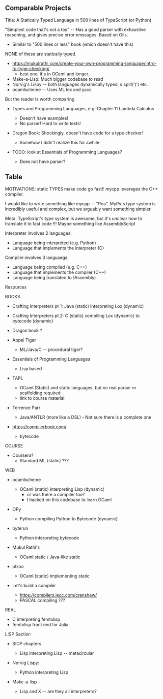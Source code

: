 ## Comparable Projects

Title: A Statically Typed Language in 500 lines of TypeScript (or Python)

"Simplest code that's not a toy" -- Has a good parser with exhaustive
reasoning, and gives precise error emssages.  Based on Oils.

- Similar to "500 lines or less" book (which doesn't have this)

NONE of these are statically typed.

- https://mukulrathi.com/create-your-own-programming-language/intro-to-type-checking/
  - best one, it's in OCaml and longer.
- Make-a-Lisp: Much bigger codebase to read
- Norvig's Lispy -- both languages dynamically typed, s.split('(') etc.
- ocamlscheme -- Uses ML lex and yacc

But the reader is worth comparing.

- Types and Programming Languages, e.g. Chapter 11 Lambda Calculus
  - Doesn't have examples!
  - No parser!  Hard to write tests!

- Dragon Book: Shockingly, doesn't have code for a type checker!
  - Somehow I didn't realize this for awhile

- TODO: look at Essentials of Programming Languages?
  - Does not have parser?

## Table

MOTIVATIONS: static TYPES make code go fast!!  mycpp leverages the C++
compiler.

I would like to write something like mycpp -- "Pea".  MyPy's type system is
incredibly useful and complex, but we arguably want something simpler.

Meta: TypeScript's type system is awesome, but it's unclear how to translate it
to fast code !!!
  Maybe something like AssemblyScript



Interpreter involves 2 languages:

- Language being interpreted (e.g. Python)
- Language that implements the interpreter (C)

Compiler involves 3 languaegs:

- Language being compiled (e.g. C++)
- Language that implements the compiler (C++)
- Language being translated to (Assembly)

Resources

BOOKS

- Crafting Interpreters pt 1: Java (static) interpreting Lox (dynamic)
- Crafting Interpreters pt 2: C (static) compiling Lox (dynamic) to bytecode (dynamic)

- Dragon book ?

- Appel Tiger
  - ML/Java/C -- procedural tiger?

- Essentials of Programming Languages
  - Lisp based

- TAPL
  - OCaml (Static) and static languages, but no real parser or scaffolding required
  - link to course material

- Terrence Parr
  - Java/ANTLR (more like a DSL) - Not sure there is a complete one

- https://compilerbook.com/
  - bytecode


COURSE

- Coursera?
  - Standard ML (static)  ???

WEB 


- ocamlscheme
  - OCaml (static) interpreting Lisp (dynamic)
    - or was there a compiler too?
    - I hacked on this codebase to learn OCaml

- OPy
  - Python compiling Python to Bytecode (dynamic)
- byterun
  - Python interpreting bytecode

- Mukul Rathi's
  - OCaml static / Java-like static

- plzoo 
  - OCaml (static) implementing static

- Let's build a compiler
  - https://compilers.iecc.com/crenshaw/
  - PASCAL compiling ???

REAL

- C interpreting femtolisp 
- femtolisp front end for Julia


LISP Section

- SICP chapters
  - Lisp interpreting Lisp -- metacircular

- Norvig Lispy:
  - Python interpreting Lisp

- Make-a-lisp
  - Lisp and X  -- are they all interpreters?
